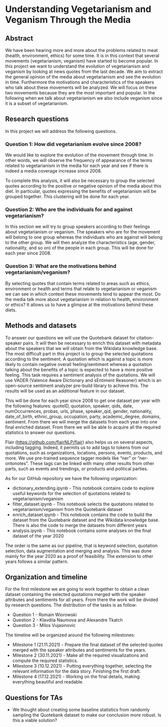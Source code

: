 ﻿# Understanding Vegetarianism and Veganism Through the Media

## Abstract
We have been hearing more and more about the problems related to meat (health, environment, ethics) for some time. It is in this context that several movements (vegetarianism, veganism) have started to become popular. In this project we want to understand the evolution of vegetarianism and veganism by looking at news quotes from the last decade. We aim to extract the general opinion of the media about vegetarianism and see the evolution in time. Furthermore the motivations and characteristics of the speakers who talk about these movements will be analyzed. We will focus on these two movements because they are the most important and popular. In the following when we talk about vegetarianism we also include veganism since it is a subset of vegetarianism.

## Research questions
In this project we will address the following questions.

### Question 1: How did vegetarianism evolve since 2008?
We would like to explore the evolution of the movement through time. In other words, we will observe the frequency of appearance of the terms related to vegetarianism in the media for each year and see if there is indeed a media coverage increase since 2008.

To complete this analysis, it will also be necessary to group the selected quotes according to the positive or negative opinion of the media about this diet. In particular, quotes expressing the benefits of vegetarianism will be grouped together. This clustering will be done for each year.

### Question 2: Who are the individuals for and against vegetarianism?
In this section we will try to group speakers according to their feelings about vegetarianism or veganism. The speakers who are for the movement will belong to one group whereas the individuals who are against will belong to the other group. We will then analyze the characteristics (age, gender, nationality, and so on) of the people in each group. This will be done for each year since 2008. 

### Question 3: What are the motivations behind vegetarianism/veganism?
By selecting quotes that contain terms related to areas such as ethics, environment or health and terms that relate to vegetarianism or veganism we can see in which context these movements tend to appear the most. Do the media talk more about vegetarianism in relation to health, environment or ethics? It allows us to have a glimpse at the motivations behind these diets.

## Methods and datasets
To answer our questions we will use the Quotebank dataset for citation-speaker pairs. It will then be necessary to enrich this dataset with metadata about the speakers that we will obtain from the Wikidata knowledge base. 
The most difficult part in this project is to group the selected quotations according to the sentiment. A quotation which is against a topic is more likely to contain negative overall feeling/sentiment whereas a quotation talking about the benefits of a topic is expected to have a more positive feeling. This task requires a sentiment analysis of the quotations. We will use VADER (Valence Aware Dictionary and sEntiment Reasoner) which is an open-source sentiment analyzer pre-build library to achieve this. The results will be used as an additional feature in our dataset. 

This will be done for each year since 2008 to get one dataset per year with the following features: quoteID, quotation, speaker, qids, date, numOccurrences, probas, urls, phase, speaker_qid, gender, nationality, date_of_birth, ethnic_group, occupation, party, academic_degree, domains, sentiment. From there we will merge the datasets from each year into one final enriched dataset. From there we will be able to acquire all the required statistics to answer our questions.

Flair (https://github.com/flairNLP/flair) also helps us on several aspects, including tagging. Indeed, it permits us to add tags to tokens from our quotations, such as organizations, locations, persons, events, products, and more. We use pre-trained sequence tagger models like “ner” or “ner-ontonotes”. These tags can be linked with many other results from other parts, such as events and trendings, or products and political parties.

As for our GitHub repository we have the following organization:
* dictionary_extending.ipynb - This notebook contains code to explore useful keywords for the selection of quotations related to vegetarianism/veganism
* filter_dataset.ipynb - This notebook selects the quotations related to vegetarianism/veganism from the Quotebank dataset
* enrich_dataset.ipynb - This notebook contains the code to build the dataset from the Quotebank dataset and the Wikidata knowledge base. There is also the code to merge the datasets from different years
* analysis.ipynb - This notebook contains some analyses on the final dataset of the year 2020

The order is the same as our pipeline, that is keyword selection, quotation selection, data augmentation and merging and analysis. This was done mainly for the year 2020 as a proof of feasibility. The extension to other years follows a similar pattern.

## Organization and timeline
For the first milestone we are going to work together to obtain a clean dataset containing the selected quotations merged with the speaker attributes and sentiments for all years. From there the work will be divided by research questions. The distribution of the tasks is as follow:
* Question 1 - Romain Wiorowski
* Question 2 - Klavdiia Naumova and Alexandre Tkatch
* Question 3 - Milos Vujasinovic

The timeline will be organized around the following milestones:
* Milestone 1 (21.11.2021) - Prepare the final dataset of the selected quotes merged with the speaker attributes and sentiments for the years.
* Milestone 2 (30.11.2021) - Make all the required visualizations and compute the required statistics.
* Milestone 3 (10.12.2021) - Putting everything together, selecting the relevant information for the data story. Finishing the first draft.  
* Milestone 4 (17.12.2021) - Working on the final details, making everything beautiful and readable.

## Questions for TAs
* We thought about creating some baseline statistics from randomly sampling the Quotebank dataset to make our conclusion more robust. Is this a viable solution?